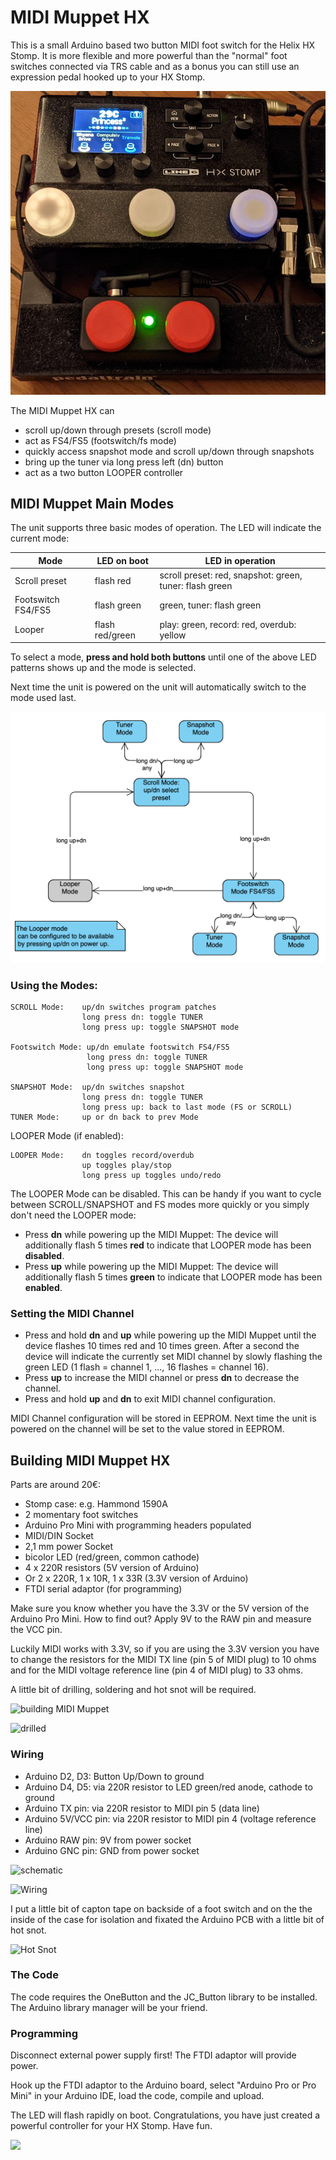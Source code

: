 # MIDI Muppet HX

This is a small Arduino based two button MIDI foot switch for the Helix HX Stomp. It is more flexible and more powerful than the "normal" foot switches connected via TRS cable and as a bonus you can still use an expression pedal hooked up to your HX Stomp.

![MIDI Muppet HX](images/midi_muppet_hx.jpg)

The MIDI Muppet HX can
- scroll up/down through presets (scroll mode)
- act as FS4/FS5 (footswitch/fs  mode)
- quickly access snapshot mode and scroll up/down through snapshots
- bring up the tuner via long press left (dn) button
- act as a two button LOOPER controller

## MIDI Muppet Main Modes

The unit supports three basic modes of operation. The LED will indicate the current mode:

| Mode | LED on boot | LED in operation |
|------|-----|-----------------|
| Scroll preset | flash red | scroll preset: red, snapshot: green, tuner: flash green |
| Footswitch FS4/FS5 | flash green | green, tuner: flash green |
| Looper  | flash red/green | play: green, record: red, overdub: yellow |

To select a mode, **press and hold both buttons** until one of the above LED patterns shows up and the mode is selected.

Next time the unit is powered on the unit will automatically switch to the mode used last.

![Overview](images/state_overview.png)

### Using the Modes:

    SCROLL Mode:    up/dn switches program patches
                    long press dn: toggle TUNER
                    long press up: toggle SNAPSHOT mode

    Footswitch Mode: up/dn emulate footswitch FS4/FS5
                     long press dn: toggle TUNER
                     long press up: toggle SNAPSHOT mode

    SNAPSHOT Mode:  up/dn switches snapshot
                    long press dn: toggle TUNER
                    long press up: back to last mode (FS or SCROLL)
    TUNER Mode:     up or dn back to prev Mode

LOOPER Mode (if enabled):

    LOOPER Mode:    dn toggles record/overdub
                    up toggles play/stop
                    long press up toggles undo/redo


The LOOPER Mode can be disabled. This can be handy if you want to cycle between SCROLL/SNAPSHOT and FS modes more quickly or you simply don't need the LOOPER mode:

- Press **dn** while powering up the MIDI Muppet: The device will additionally flash 5 times **red** to indicate that LOOPER mode has been **disabled**.
- Press **up** while powering up the MIDI Muppet: The device will additionally flash 5 times **green** to indicate that LOOPER mode has been **enabled**.

### Setting the MIDI Channel
- Press and hold **dn** and **up** while powering up the MIDI Muppet until the device flashes 10 times red and 10 times green. After a second the device will indicate the currently set MIDI channel by slowly flashing the green LED (1 flash = channel 1, ..., 16 flashes = channel 16).
- Press **up** to increase the MIDI channel or press **dn** to decrease the channel.
- Press and hold **up** and **dn** to exit MIDI channel configuration.

MIDI Channel configuration will be stored in EEPROM. Next time the unit is powered on the channel will be set to the value stored in EEPROM.


## Building MIDI Muppet HX
Parts are around 20€:
- Stomp case: e.g. Hammond 1590A
- 2 momentary foot switches
- Arduino Pro Mini with programming headers populated
- MIDI/DIN Socket
- 2,1 mm power Socket
- bicolor LED (red/green, common cathode)
- 4 x 220R resistors (5V version of Arduino)
- Or 2 x 220R, 1 x 10R, 1 x 33R (3.3V version of Arduino)
- FTDI serial adaptor (for programming)

Make sure you know whether you have the 3.3V or the 5V version of the Arduino Pro Mini. How to find out? Apply 9V to the RAW pin and measure the VCC pin.

Luckily MIDI works with 3.3V, so if you are using the 3.3V version you have to change the resistors for the MIDI TX line (pin 5 of MIDI plug) to 10 ohms and for the MIDI voltage reference line (pin 4 of MIDI plug) to 33 ohms.

A little bit of drilling, soldering and hot snot will be required.

![building MIDI Muppet](images/build_1.jpg)

![drilled](images/build_2.jpg)

### Wiring
- Arduino D2, D3: Button Up/Down to ground
- Arduino D4, D5: via 220R resistor to LED green/red anode, cathode to ground
- Arduino TX pin: via 220R resistor to MIDI pin 5 (data line)
- Arduino 5V/VCC pin: via 220R resistor to MIDI pin 4 (voltage reference line)
- Arduino RAW pin: 9V from power socket
- Arduino GNC pin: GND from power socket

![schematic](images/midi_muppet_schem.png)

![Wiring](images/wiring_mess.jpg)

I put a little bit of capton tape on backside of a foot switch and on the the inside of the case for isolation and fixated the Arduino PCB with a little bit of hot snot.

![Hot Snot](images/hot_snot.jpg)

### The Code
The code requires the OneButton and the JC_Button library to be installed. The Arduino library manager will be your friend.

### Programming
Disconnect external power supply first! The FTDI adaptor will provide power.

Hook up the FTDI adaptor to the Arduino board, select "Arduino Pro or Pro Mini" in your Arduino IDE, load the code, compile and upload.

The LED will flash rapidly on boot. Congratulations, you have just created a powerful controller for your HX Stomp. Have fun.

![](images/ftdi_adaptor.jpg)
